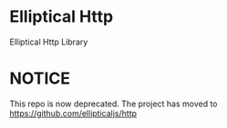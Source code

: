 # Elliptical Http

Elliptical Http Library

# NOTICE

This repo is now deprecated. The project has moved to https://github.com/ellipticaljs/http

